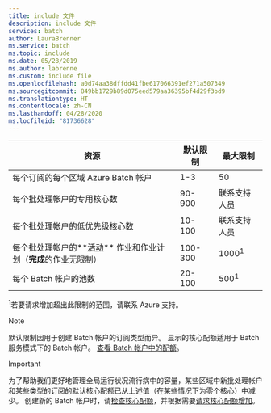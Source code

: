 ```yaml
---
title: include 文件
description: include 文件
services: batch
author: LauraBrenner
ms.service: batch
ms.topic: include
ms.date: 05/28/2019
ms.author: labrenne
ms.custom: include file
ms.openlocfilehash: a0d74aa38dffdd41fbe617066391ef271a507349
ms.sourcegitcommit: 849bb1729b89d075eed579aa36395bf4d29f3bd9
ms.translationtype: HT
ms.contentlocale: zh-CN
ms.lasthandoff: 04/28/2020
ms.locfileid: "81736628"
---
```

| **资源** | **默认限制** | **最大限制** |
| --- | --- | --- |
| 每个订阅的每个区域 Azure Batch 帐户 | 1-3 |50 |
| 每个批处理帐户的专用核心数 | 90-900 | 联系支持人员 |
| 每个批处理帐户的低优先级核心数 | 10-100 | 联系支持人员 |
| 每个批处理帐户的**[活动](https://docs.microsoft.com/rest/api/batchservice/job/get#jobstate)** 作业和作业计划（**完成**的作业无限制） | 100-300 | 1000<sup>1</sup> |
| 每个 Batch 帐户的池数 | 20-100 | 500<sup>1</sup> |

<sup>1</sup>若要请求增加超出此限制的范围，请联系 Azure 支持。

> [!NOTE]
> 默认限制因用于创建 Batch 帐户的订阅类型而异。 显示的核心配额适用于 Batch 服务模式下的 Batch 帐户。 [查看 Batch 帐户中的配额](../articles/batch/batch-quota-limit.md#view-batch-quotas)。

> [!IMPORTANT]
> 为了帮助我们更好地管理全局运行状况流行病中的容量，某些区域中新批处理帐户和某些类型的订阅的默认核心配额已从上述值（在某些情况下为零个核心）中减少。 创建新的 Batch 帐户时，请[检查核心配额](../articles/batch/batch-quota-limit.md#view-batch-quotas)，并根据需要[请求核心配额增加](../articles/batch/batch-quota-limit.md#increase-a-quota)。 
